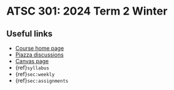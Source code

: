 # ATSC 301: 2024 Term 2 Winter

## Useful links

- [Course home page](https://phaustin.github.io/a301_eoas)
- [Piazza discussions](https://piazza.com/ubc.ca/winterterm22025/atsc_v3012012024w2)
- [Canvas page](https://canvas.ubc.ca/courses/158920)
- {ref}`syllabus`
- {ref}`sec:weekly` 
- {ref}`sec:assignments`
